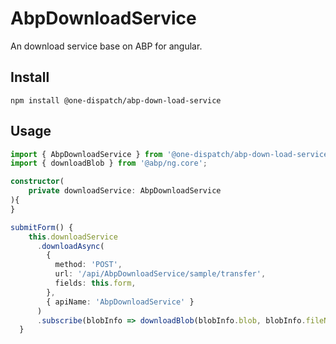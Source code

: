 # AbpDownloadService

An download service base on ABP for angular.

## Install

```
npm install @one-dispatch/abp-down-load-service
```

## Usage

```typescript
import { AbpDownloadService } from '@one-dispatch/abp-down-load-service';
import { downloadBlob } from '@abp/ng.core';

constructor(
    private downloadService: AbpDownloadService
){
}

submitForm() {
    this.downloadService
      .downloadAsync(
        {
          method: 'POST',
          url: '/api/AbpDownloadService/sample/transfer',
          fields: this.form,
        },
        { apiName: 'AbpDownloadService' }
      )
      .subscribe(blobInfo => downloadBlob(blobInfo.blob, blobInfo.fileName));
  }
```
